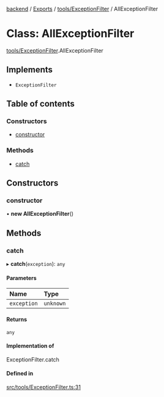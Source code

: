 [backend](../README.md) / [Exports](../modules.md) / [tools/ExceptionFilter](../modules/tools_ExceptionFilter.md) / AllExceptionFilter

# Class: AllExceptionFilter

[tools/ExceptionFilter](../modules/tools_ExceptionFilter.md).AllExceptionFilter

## Implements

- `ExceptionFilter`

## Table of contents

### Constructors

- [constructor](tools_ExceptionFilter.AllExceptionFilter.md#constructor)

### Methods

- [catch](tools_ExceptionFilter.AllExceptionFilter.md#catch)

## Constructors

### constructor

• **new AllExceptionFilter**()

## Methods

### catch

▸ **catch**(`exception`): `any`

#### Parameters

| Name | Type |
| :------ | :------ |
| `exception` | `unknown` |

#### Returns

`any`

#### Implementation of

ExceptionFilter.catch

#### Defined in

[src/tools/ExceptionFilter.ts:31](https://github.com/GQDeltex/ft_transcendence/blob/95a7401/backend/src/tools/ExceptionFilter.ts#L31)
